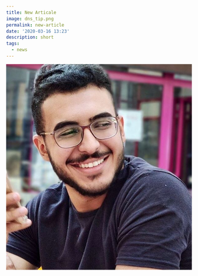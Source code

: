 ```yaml
---
title: New Articale
image: dns_tip.png
permalink: new-article
date: '2020-03-16 13:23'
description: short
tags:
  - news
---
```

![](imageedit_1_7495763737.jpg)